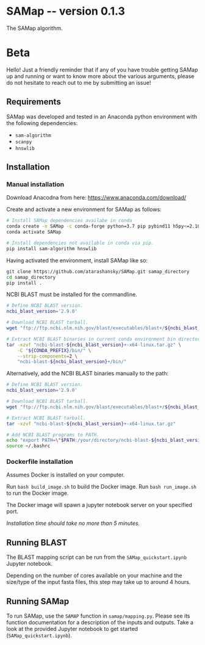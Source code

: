 # SAMap -- version 0.1.3
The SAMap algorithm.

# Beta
Hello! Just a friendly reminder that if any of you have trouble getting SAMap up and running or want to know more about the various arguments, please do not hesitate to reach out to me by submitting an issue!

## Requirements
SAMap was developed and tested in an Anaconda python environment with the following dependencies:
 - `sam-algorithm`
 - `scanpy`
 - `hnswlib`

## Installation

### Manual installation
Download Anacodna from here:
    https://www.anaconda.com/download/

Create and activate a new environment for SAMap as follows:

```bash
# Install SAMap dependencies availabe in conda
conda create -n SAMap -c conda-forge python=3.7 pip pybind11 h5py<=2.10.0 leidenalg python-igraph texttable
conda activate SAMap

# Install dependencies not available in conda via pip.
pip install sam-algorithm hnswlib
```

Having activated the environment, install SAMap like so:


```bash
git clone https://github.com/atarashansky/SAMap.git samap_directory
cd samap_directory
pip install .
```

NCBI BLAST must be installed for the commandline.

```bash
# Define NCBI BLAST version.
ncbi_blast_version='2.9.0'

# Download NCBI BLAST tarball.
wget "ftp://ftp.ncbi.nlm.nih.gov/blast/executables/blast+/${ncbi_blast_version}/ncbi-blast-${ncbi_blast_version}+-x64-linux.tar.gz"

# Extract NCBI BLAST binaries in current conda environment bin directory.
tar -xzvf "ncbi-blast-${ncbi_blast_version}+-x64-linux.tar.gz" \
    -C "${CONDA_PREFIX}/bin/" \
    --strip-components=2 \
    "ncbi-blast-${ncbi_blast_version}+/bin/"
```

Alternatively, add the NCBI BLAST binaries manually to the path:

```bash
# Define NCBI BLAST version.
ncbi_blast_version='2.9.0'

# Download NCBI BLAST tarball.
wget "ftp://ftp.ncbi.nlm.nih.gov/blast/executables/blast+/${ncbi_blast_version}/ncbi-blast-${ncbi_blast_version}+-x64-linux.tar.gz"

# Extract NCBI BLAST tarball.
tar -xzvf "ncbi-blast-${ncbi_blast_version}+-x64-linux.tar.gz"

# Add NCBI BLAST programs to PATH.
echo "export PATH=\"$PATH:/your/directory/ncbi-blast-${ncbi_blast_version}+/bin\"" >> ~/.bashrc
source ~/.bashrc
```

### Dockerfile installation
Assumes Docker is installed on your computer.

Run `bash build_image.sh` to build the Docker image.
Run `bash run_image.sh` to run the Docker image.

The Docker image will spawn a jupyter notebook server on your specified port.

*Installation time should take no more than 5 minutes.*

## Running BLAST

The BLAST mapping script can be run from the `SAMap_quickstart.ipynb` Jupyter notebook.

Depending on the number of cores available on your machine and the size/type of the input fasta files, this step may take up to around 4 hours.

## Running SAMap

To run SAMap, use the `SAMAP` function in `samap/mapping.py`. Please see its function documentation for a description of the inputs and outputs. Take a look at the provided Jupyter notebook to get started (`SAMap_quickstart.ipynb`).

